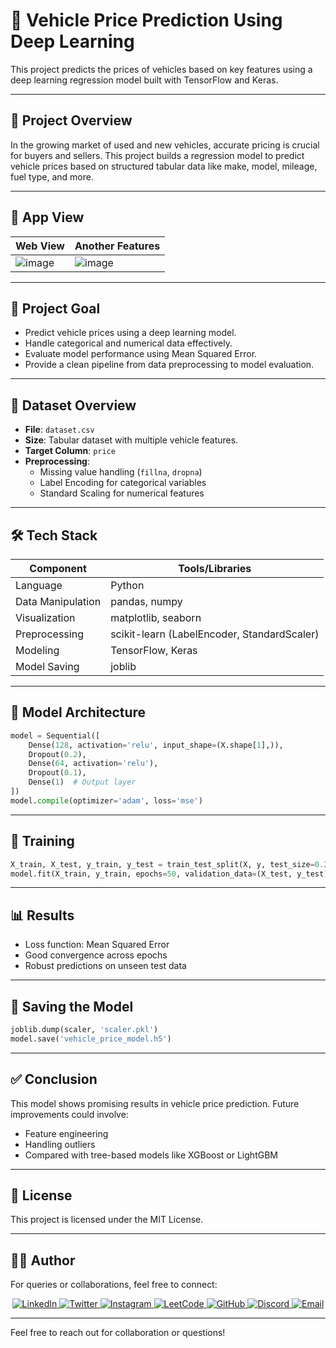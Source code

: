 # 🚗 Vehicle Price Prediction Using Deep Learning

This project predicts the prices of vehicles based on key features using a deep learning regression model built with TensorFlow and Keras.

---

## 📌 Project Overview

In the growing market of used and new vehicles, accurate pricing is crucial for buyers and sellers. This project builds a regression model to predict vehicle prices based on structured tabular data like make, model, mileage, fuel type, and more.

---

## 📸 App View 
| Web View                          | Another Features                 |
| --------------------------------- | -------------------------------- | 
![image](https://github.com/user-attachments/assets/635f8864-e9b2-4a98-81fe-809c39eb2fa3)|![image](https://github.com/user-attachments/assets/8cff8d3b-02dd-4b06-9c8c-84b8880f530b)|

---
## 🎯 Project Goal

- Predict vehicle prices using a deep learning model.
- Handle categorical and numerical data effectively.
- Evaluate model performance using Mean Squared Error.
- Provide a clean pipeline from data preprocessing to model evaluation.

---

## 📂 Dataset Overview

- **File**: `dataset.csv`
- **Size**: Tabular dataset with multiple vehicle features.
- **Target Column**: `price`
- **Preprocessing**:
  - Missing value handling (`fillna`, `dropna`)
  - Label Encoding for categorical variables
  - Standard Scaling for numerical features

---

## 🛠️ Tech Stack

| Component              | Tools/Libraries                          |
|------------------------|------------------------------------------|
| Language               | Python                                   |
| Data Manipulation      | pandas, numpy                            |
| Visualization          | matplotlib, seaborn                      |
| Preprocessing          | scikit-learn (LabelEncoder, StandardScaler) |
| Modeling               | TensorFlow, Keras                        |
| Model Saving           | joblib                                   |

---

## 🧪 Model Architecture

```python
model = Sequential([
    Dense(128, activation='relu', input_shape=(X.shape[1],)),
    Dropout(0.2),
    Dense(64, activation='relu'),
    Dropout(0.1),
    Dense(1)  # Output layer
])
model.compile(optimizer='adam', loss='mse')
````

---

## 🔄 Training

```python
X_train, X_test, y_train, y_test = train_test_split(X, y, test_size=0.2)
model.fit(X_train, y_train, epochs=50, validation_data=(X_test, y_test))
```

---

## 📊 Results

* Loss function: Mean Squared Error
* Good convergence across epochs
* Robust predictions on unseen test data

---

## 💾 Saving the Model

```python
joblib.dump(scaler, 'scaler.pkl')
model.save('vehicle_price_model.h5')
```

---

## ✅ Conclusion

This model shows promising results in vehicle price prediction. Future improvements could involve:

* Feature engineering
* Handling outliers
* Compared with tree-based models like XGBoost or LightGBM

---

## 📎 License

This project is licensed under the MIT License.

---

## 👨‍💻 Author
For queries or collaborations, feel free to connect:  
<p align="center">
  <a href="https://www.linkedin.com/in/aritramukherjeeofficial/" target="_blank">
    <img src="https://img.shields.io/badge/LinkedIn-%230077B5.svg?style=for-the-badge&logo=linkedin&logoColor=white" alt="LinkedIn">
  </a>
  <a href="https://x.com/AritraMofficial" target="_blank">
    <img src="https://img.shields.io/badge/Twitter-%231DA1F2.svg?style=for-the-badge&logo=twitter&logoColor=white" alt="Twitter">
  </a>
  <a href="https://www.instagram.com/aritramukherjee_official/?__pwa=1" target="_blank">
    <img src="https://img.shields.io/badge/Instagram-%23E4405F.svg?style=for-the-badge&logo=instagram&logoColor=white" alt="Instagram">
  </a>
  <a href="https://leetcode.com/u/aritram_official/" target="_blank">
    <img src="https://img.shields.io/badge/LeetCode-%23FFA116.svg?style=for-the-badge&logo=leetcode&logoColor=white" alt="LeetCode">
  </a>
  <a href="https://github.com/AritraOfficial" target="_blank">
    <img src="https://img.shields.io/badge/GitHub-%23181717.svg?style=for-the-badge&logo=github&logoColor=white" alt="GitHub">
  </a>
  <a href="https://discord.com/channels/@me" target="_blank">
    <img src="https://img.shields.io/badge/Discord-%237289DA.svg?style=for-the-badge&logo=discord&logoColor=white" alt="Discord">
  </a>
  <a href="mailto:aritra.work.official@gmail.com" target="_blank">
    <img src="https://img.shields.io/badge/Email-%23D14836.svg?style=for-the-badge&logo=gmail&logoColor=white" alt="Email">
  </a>
</p>


--- 

Feel free to reach out for collaboration or questions!


